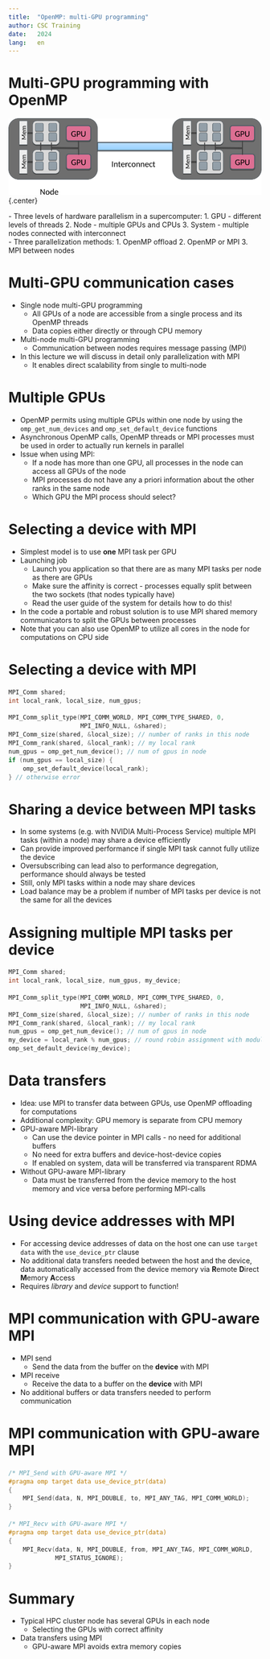 ```yaml
---
title:  "OpenMP: multi-GPU programming"
author: CSC Training
date:   2024
lang:   en
---
```



# Multi-GPU programming with OpenMP

![](img/supercomputer-anatomy.png){.center}

<div class=column>
- Three levels of hardware parallelism in a supercomputer:
    1. GPU - different levels of threads
    2. Node - multiple GPUs and CPUs
    3. System - multiple nodes connected with interconnect
</div>

<div class=column>
- Three parallelization methods:
    1. OpenMP offload
    2. OpenMP or MPI
    3. MPI between nodes
</div>


# Multi-GPU communication cases

- Single node multi-GPU programming
    - All GPUs of a node are accessible from a single process and its OpenMP
      threads
    - Data copies either directly or through CPU memory
- Multi-node multi-GPU programming
    - Communication between nodes requires message passing (MPI)
- In this lecture we will discuss in detail only parallelization with MPI
    - It enables direct scalability from single to multi-node


# Multiple GPUs

- OpenMP permits using multiple GPUs within one node by using the
  `omp_get_num_devices` and `omp_set_default_device` functions
- Asynchronous OpenMP calls, OpenMP threads or MPI processes must be used
  in order to actually run kernels in parallel
- Issue when using MPI:
    - If a node has more than one GPU, all processes in the node can
      access all GPUs of the node
    - MPI processes do not have any a priori information about the other
      ranks in the same node
    - Which GPU the MPI process should select?


# Selecting a device with MPI

- Simplest model is to use **one** MPI task per GPU
- Launching job
    - Launch you application so that there are as many MPI tasks per node as
      there are GPUs
    - Make sure the affinity is correct - processes equally split between the
      two sockets (that nodes typically have)
    - Read the user guide of the system for details how to do this!
- In the code a portable and robust solution is to use MPI shared memory
  communicators to split the GPUs between processes
- Note that you can also use OpenMP to utilize all cores in the node for
  computations on CPU side


# Selecting a device with MPI

```c
MPI_Comm shared;
int local_rank, local_size, num_gpus;

MPI_Comm_split_type(MPI_COMM_WORLD, MPI_COMM_TYPE_SHARED, 0,
                    MPI_INFO_NULL, &shared);
MPI_Comm_size(shared, &local_size); // number of ranks in this node
MPI_Comm_rank(shared, &local_rank); // my local rank
num_gpus = omp_get_num_device(); // num of gpus in node
if (num_gpus == local_size) {
    omp_set_default_device(local_rank);
} // otherwise error
```


# Sharing a device between MPI tasks

- In some systems (e.g. with NVIDIA Multi-Process Service) multiple
  MPI tasks (within a node) may share a device efficiently
- Can provide improved performance if single MPI task cannot fully
  utilize the device
- Oversubscribing can lead also to performance degregation,
  performance should always be tested
- Still, only MPI tasks within a node may share devices
- Load balance may be a problem if number of MPI tasks per device is
  not the same for all the devices


# Assigning multiple MPI tasks per device

```c
MPI_Comm shared;
int local_rank, local_size, num_gpus, my_device;

MPI_Comm_split_type(MPI_COMM_WORLD, MPI_COMM_TYPE_SHARED, 0,
                    MPI_INFO_NULL, &shared);
MPI_Comm_size(shared, &local_size); // number of ranks in this node
MPI_Comm_rank(shared, &local_rank); // my local rank
num_gpus = omp_get_num_device(); // num of gpus in node
my_device = local_rank % num_gpus; // round robin assignment with modulo
omp_set_default_device(my_device);
```


# Data transfers

- Idea: use MPI to transfer data between GPUs, use OpenMP offloading for
  computations
- Additional complexity: GPU memory is separate from CPU memory
- GPU-aware MPI-library
    - Can use the device pointer in MPI calls - no need for additional buffers
    - No need for extra buffers and device-host-device copies
    - If enabled on system, data will be transferred via transparent RDMA
- Without GPU-aware MPI-library
    - Data must be transferred from the device memory to the host memory and
      vice versa before performing MPI-calls


# Using device addresses with MPI

- For accessing device addresses of data on the host one can use
  `target data` with the `use_device_ptr` clause
- No additional data transfers needed between the host and the device,
  data automatically accessed from the device memory via **R**emote
  **D**irect **M**emory **A**ccess
- Requires *library* and *device* support to function!


# MPI communication with GPU-aware MPI

- MPI send
    - Send the data from the buffer on the **device** with MPI
- MPI receive
    - Receive the data to a buffer on the **device** with MPI
- No additional buffers or data transfers needed to perform
  communication


# MPI communication with GPU-aware MPI

```c
/* MPI_Send with GPU-aware MPI */
#pragma omp target data use_device_ptr(data)
{
    MPI_Send(data, N, MPI_DOUBLE, to, MPI_ANY_TAG, MPI_COMM_WORLD);
}

/* MPI_Recv with GPU-aware MPI */
#pragma omp target data use_device_ptr(data)
{
    MPI_Recv(data, N, MPI_DOUBLE, from, MPI_ANY_TAG, MPI_COMM_WORLD,
             MPI_STATUS_IGNORE);
}
```


# Summary

- Typical HPC cluster node has several GPUs in each node
    - Selecting the GPUs with correct affinity
- Data transfers using MPI
    - GPU-aware MPI avoids extra memory copies
